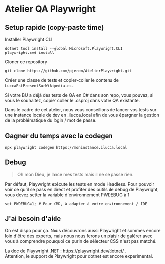 # Atelier QA Playwright

## Setup rapide (copy-paste time)

Installer Playwright CLI 
```
dotnet tool install --global Microsoft.Playwright.CLI
playwright.cmd install
```

Cloner ce repository
```
git clone https://github.com/pjerem/AtelierPlaywright.git
```

Créer une classe de tests et copier-coller le contenu de `LuccaEstPresentSurWikipedia.cs`.

Si votre BU a déjà des tests de QA en C# dans son repo, vous pouvez, si vous le souhaitez, copier coller le .csproj dans votre QA existante.

Dans le cadre de cet atelier, nous vous conseillons de lancer vos tests sur une instance locale de dev en .ilucca.local afin de vous épargner la gestion de la problématique du login / mot de passe.

## Gagner du temps avec la codegen
```
npx playwright codegen https://moninstance.ilucca.local
```

## Debug
> Oh mon Dieu, je lance mes tests mais il ne se passe rien.

Par défaut, Playwright exécute les tests en mode Headless.
Pour pouvoir voir ce qu'il se pass en direct et profiter des outils de débug de Playwright, vous devez setter la variable d'environnement PWDEBUG à 1
```
set PWDEBUG=1; # Pour CMD, à adapter à votre environnement / IDE
```

## J'ai besoin d'aide

On est dispo pour ça. Nous découvrons aussi Playwright et sommes encore loin d'être des experts, mais nous nous ferons un plaisir de galérer avec vous à comprendre pourquoi ce purin de sélecteur CSS n'est pas matché.

La doc de Playwright .NET : https://playwright.dev/dotnet/ .\
Attention, le support de Playwright pour dotnet est encore experimental.